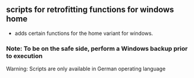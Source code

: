 ## scripts for retrofitting functions for windows home
- adds certain functions for the home variant for windows.
### Note: To be on the safe side, perform a Windows backup prior to execution


Warning: Scripts are only available in German operating language
